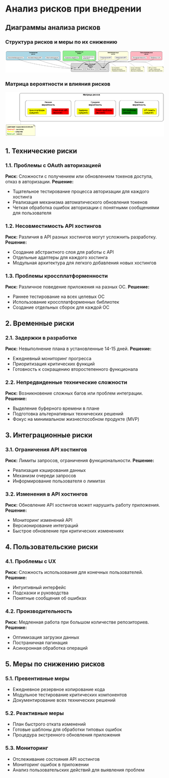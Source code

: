 # Анализ рисков при внедрении

## Диаграммы анализа рисков

### Структура рисков и меры по их снижению
![Структура рисков](/diagrams/img/risk_analysis.png)

### Матрица вероятности и влияния рисков
![Матрица рисков](/diagrams/img/risk_matrix.png)

## 1. Технические риски

### 1.1. Проблемы с OAuth авторизацией
**Риск:** Сложности с получением или обновлением токенов доступа, отказ в авторизации.
**Решение:**
- Тщательное тестирование процесса авторизации для каждого хостинга
- Реализация механизма автоматического обновления токенов
- Четкая обработка ошибок авторизации с понятными сообщениями для пользователя

### 1.2. Несовместимость API хостингов
**Риск:** Различия в API разных хостингов могут усложнить разработку.
**Решение:**
- Создание абстрактного слоя для работы с API
- Отдельные адаптеры для каждого хостинга
- Модульная архитектура для легкого добавления новых хостингов

### 1.3. Проблемы кроссплатформенности
**Риск:** Различное поведение приложения на разных ОС.
**Решение:**
- Раннее тестирование на всех целевых ОС
- Использование кроссплатформенных библиотек
- Создание отдельных сборок для каждой ОС

## 2. Временные риски

### 2.1. Задержки в разработке
**Риск:** Невыполнение плана в установленные 14-15 дней.
**Решение:**
- Ежедневный мониторинг прогресса
- Приоритизация критических функций
- Готовность к сокращению второстепенного функционала

### 2.2. Непредвиденные технические сложности
**Риск:** Возникновение сложных багов или проблем интеграции.
**Решение:**
- Выделение буферного времени в плане
- Подготовка альтернативных технических решений
- Фокус на минимальном жизнеспособном продукте (MVP)

## 3. Интеграционные риски

### 3.1. Ограничения API хостингов
**Риск:** Лимиты запросов, ограничения функциональности.
**Решение:**
- Реализация кэширования данных
- Механизм очереди запросов
- Информирование пользователя о лимитах

### 3.2. Изменения в API хостингов
**Риск:** Обновление API хостингов может нарушить работу приложения.
**Решение:**
- Мониторинг изменений API
- Версионирование интеграций
- Быстрое обновление при критических изменениях

## 4. Пользовательские риски

### 4.1. Проблемы с UX
**Риск:** Сложность использования для конечных пользователей.
**Решение:**
- Интуитивный интерфейс
- Подсказки и руководства
- Понятные сообщения об ошибках

### 4.2. Производительность
**Риск:** Медленная работа при большом количестве репозиториев.
**Решение:**
- Оптимизация загрузки данных
- Постраничная пагинация
- Асинхронная обработка операций

## 5. Меры по снижению рисков

### 5.1. Превентивные меры
- Ежедневное резервное копирование кода
- Модульное тестирование критических компонентов
- Документирование всех технических решений

### 5.2. Реактивные меры
- План быстрого отката изменений
- Готовые шаблоны для обработки типовых ошибок
- Процедура экстренного обновления приложения

### 5.3. Мониторинг
- Отслеживание состояния API хостингов
- Мониторинг ошибок в приложении
- Анализ пользовательских действий для выявления проблем 